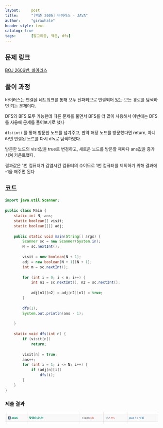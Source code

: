 ```yaml
---
layout:     post
title:      "[백준 2606] 바이러스 - JAVA"
author:     "girawhale"
header-style: text 
catalog: true
tags:		[알고리즘, 백준, dfs]
---
```


## 문제 링크

[BOJ 2606번: 바이러스](https://www.acmicpc.net/problem/2606)



## 풀이 과정

바이러스는 연결된 네트워크를 통해 모두 전파되므로 연결되어 있는 모든 경로를 탐색하면 되는 문제이다.

DFS와 BFS 모두 가능한데 다른 문제를 풀면서 BFS를 더 많이 사용해서 이번에는 DFS를 사용해 문제를 풀어보기로 했다

`dfs(int)` 를 통해 방문한 노드를 넘겨주고, 만약 해당 노드를 방문했다면 return, 아니라면 연결된 노드를 다시 dfs로 탐색하였다.

방문한 노드의 visit값을 true로 변경하고, 새로운 노드를 방문할 때마다 ans값을 증가시켜 카운트했다.

결과값은 1번 컴퓨터가 감염시킨 컴퓨터의 수이므로 1번 컴퓨터를 제외하기 위해 결과에 -1을 해주면 된다



## 코드

``` java
import java.util.Scanner;

public class Main {
	static int N, ans;
	static boolean[] visit;
	static boolean[][] adj;

	public static void main(String[] args) {
		Scanner sc = new Scanner(System.in);
		N = sc.nextInt();

		visit = new boolean[N + 1];
		adj = new boolean[N + 1][N + 1];
		int m = sc.nextInt();

		for (int i = 0; i < m; i++) {
			int n1 = sc.nextInt(), n2 = sc.nextInt();

			adj[n1][n2] = adj[n2][n1] = true;
		}

		dfs(1);
		System.out.println(ans - 1);

	}

	static void dfs(int n) {
		if (visit[n])
			return;

		visit[n] = true;
		ans++;
		for (int i = 1; i <= N; i++) {
			if (adj[n][i])
				dfs(i);
		}
	}
}

```



### 제출 결과

![result](/img/in-post/algo/boj2606-result.png)



